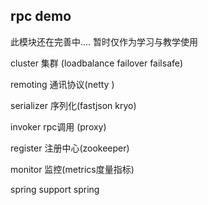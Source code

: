 ## rpc demo

此模块还在完善中....
暂时仅作为学习与教学使用


cluster 集群 (loadbalance failover failsafe)

remoting 通讯协议(netty )

serializer 序列化(fastjson kryo)

invoker  rpc调用 (proxy)

register 注册中心(zookeeper)

monitor 监控(metrics度量指标)

spring support spring

